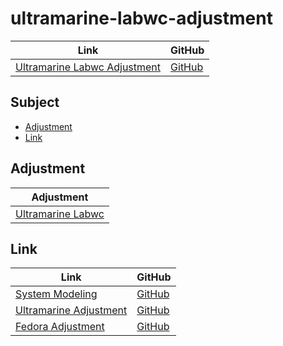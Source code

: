 

# ultramarine-labwc-adjustment

| Link | GitHub |
| ---- | ------ |
| [Ultramarine Labwc Adjustment](https://samwhelp.github.io/ultramarine-labwc-adjustment/) | [GitHub](https://github.com/samwhelp/ultramarine-labwc-adjustment) |




## Subject

* [Adjustment](#adjustment)
* [Link](#link)




## Adjustment

| Adjustment |
| -------- |
| [Ultramarine Labwc](https://github.com/samwhelp/ultramarine-labwc-adjustment/tree/main/prototype/main/labwc-config/Main) |




## Link

| Link | GitHub |
| ---- | ------ |
| [System Modeling](https://samwhelp.github.io/system-modeling/) | [GitHub](https://github.com/samwhelp/system-modeling) |
| [Ultramarine Adjustment](https://samwhelp.github.io/ultramarine-adjustment/) | [GitHub](https://github.com/samwhelp/ultramarine-adjustment) |
| [Fedora Adjustment](https://samwhelp.github.io/fedora-adjustment/) | [GitHub](https://github.com/samwhelp/fedora-adjustment) |

